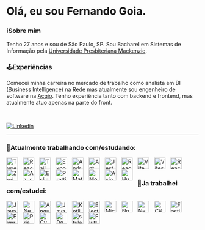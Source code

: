 # Olá, eu sou Fernando Goia. 

### ℹSobre mim
Tenho 27 anos e sou de São Paulo, SP. Sou Bacharel em Sistemas de Informação pela [Universidade Presbiteriana Mackenzie](https://www.mackenzie.br/). 

### 🕹Experiências

Comecei minha carreira no mercado de trabalho como analista em BI (Business Intelligence) na [Rede](https://www.userede.com.br/) mas atualmente sou engenheiro de software na [Acqio](https://acqio.com.br/). Tenho experiência tanto com backend e frontend, mas atualmente atuo apenas na parte do front. 

<br>

<p align="left">
    <a href="https://www.linkedin.com/in/frnndgoia">
        <img 
            alt="Linkedin" 
            title="Linkedin de Fernando Goia" 
            src="https://img.shields.io/badge/LinkedIn-0077B5?style=for-the-badge&logo=linkedin&logoColor=white"
        />
    </a>
</p>

---

### 🤖Atualmente trabalhando com/estudando:
<p align="left">
    <a href="https://www.typescriptlang.org/">
<img 
    align="left" 
    alt="TypeScript"
    title="TypeScript" 
    width="30px" 
    style="padding-right: 10px;" 
    src="https://cdn.jsdelivr.net/gh/devicons/devicon@latest/icons/typescript/typescript-original.svg" 
/>
         </a>
    <a href="https://react.dev/">
<img 
    align="left" 
    alt="React e React Native"
    title="React e React Native" 
    width="30px" 
    style="padding-right: 10px;" 
    src="https://cdn.jsdelivr.net/gh/devicons/devicon@latest/icons/react/react-original.svg" 
/>
        </a>
     <a href="https://tailwindcss.com/">
    <img 
    align="left" 
    alt="Tailwind" 
    title="Tailwind"
    width="30px" 
    style="padding-right: 10px;" 
    src="https://cdn.jsdelivr.net/gh/devicons/devicon@latest/icons/tailwindcss/tailwindcss-original.svg" 
/>
           </a>
     <a href="https://expo.dev/brand">
    <img 
    align="left" 
    alt="Expo Go" 
    title="Expo Go"
    width="30px" 
    style="padding-right: 10px;" 
    src="https://www.cdnlogo.com/logos/e/72/expo-go-app.svg" 
/>
           </a>
     <a href="https://developer.android.com/studio?gclsrc=aw.ds&gad_source=1&gclid=Cj0KCQiAo5u6BhDJARIsAAVoDWukIWXdiSxwRA88tQj3obE6muH4FyKjiRtCpL8Qxdc8SXuJLEtTpAsaAlG0EALw_wcB">
    <img 
    align="left" 
    alt="Android" 
    title="Android"
    width="30px" 
    style="padding-right: 10px;" 
    src="https://cdn.jsdelivr.net/gh/devicons/devicon@latest/icons/android/android-plain.svg" 
/>
         </a>
      <a href="https://ant.design/">
    <img 
    align="left" 
    alt="Ant Design" 
    title="Ant Design"
    width="30px" 
    style="padding-right: 10px;" 
    src="https://cdn.jsdelivr.net/gh/devicons/devicon@latest/icons/antdesign/antdesign-original.svg" 
/>
          </a>
    <a href="https://jestjs.io/">
    <img 
    align="left" 
    alt="Jest" 
    title="Jest"
    width="30px" 
    style="padding-right: 10px;" 
    src="https://cdn.jsdelivr.net/gh/devicons/devicon@latest/icons/jest/jest-plain.svg" 
/>
         </a>
      <a href="https://testing-library.com/docs/react-testing-library/intro/">
     <img 
    align="left" 
    alt="React Testing Library" 
    title="React Testing Library"
    width="30px" 
    style="padding-right: 10px;" 
    src="https://seeklogo.com/images/T/testing-library-logo-FFB8C5C0B6-seeklogo.com.png" 
/>
          </a>
    <a href="https://vite.dev/">
     <img 
    align="left" 
    alt="Vite" 
    title="Vite"
    width="30px" 
    style="padding-right: 10px;" 
    src="https://cdn.jsdelivr.net/gh/devicons/devicon@latest/icons/vitejs/vitejs-original.svg" 
/>
         </a>
    <a href="https://vitest.dev/">
    <img 
    align="left" 
    alt="Vitest" 
    title="Vitest"
    width="30px" 
    style="padding-right: 10px;" 
    src="https://cdn.jsdelivr.net/gh/devicons/devicon@latest/icons/vitest/vitest-original.svg" 
/>
        </a>
    <a href="https://www.react-hook-form.com/">
    <img 
    align="left" 
    alt="React Hook Forms" 
    title="React Hook Forms"
    width="30px" 
    style="padding-right: 10px;" 
    src="https://react-hook-form.com/images/logo/react-hook-form-logo-only.svg" 
/>
        </a>
    <a href="https://zod.dev/">
     <img 
    align="left" 
    alt="Zod" 
    title="Zod"
    width="30px" 
    style="padding-right: 10px;" 
    src="https://seeklogo.com/images/Z/zod-logo-B57E684330-seeklogo.com.png" 
/>
        </a>
    <a href="https://azure.microsoft.com/pt-br/products/devops">
    <img 
    align="left" 
    alt="Azure Devops" 
    title="Azure Devops"
    width="30px" 
    style="padding-right: 10px;" 
    src="https://cdn.jsdelivr.net/gh/devicons/devicon@latest/icons/azuredevops/azuredevops-original.svg" 
/>
         </a>
    <a href="https://eslint.org/">
     <img 
    align="left" 
    alt="Eslint" 
    title="Eslint"
    width="30px" 
    style="padding-right: 10px;" 
    src="https://cdn.jsdelivr.net/gh/devicons/devicon@latest/icons/eslint/eslint-original.svg" 
/>
        </a>
    <a href="https://prettier.io/">
    <img 
    align="left" 
    alt="Prettier" 
    title="Prettier"
    width="30px" 
    style="padding-right: 10px;" 
    src="https://brandslogos.com/wp-content/uploads/images/large/prettier-logo.png" 
/>
          </a>
    <a href="https://mui.com/material-ui/">
    <img 
    align="left" 
    alt="Material UI" 
    title="Material UI"
    width="30px" 
    style="padding-right: 10px;" 
    src="https://cdn.jsdelivr.net/gh/devicons/devicon@latest/icons/materialui/materialui-original.svg" 
/>
        </a>
    <a href="https://mswjs.io/">
    <img 
    align="left" 
    alt="Mock Service Worker" 
    title="Mock Service Worker"
    width="30px" 
    style="padding-right: 10px;" 
    src="https://seeklogo.com/images/M/msw-mock-service-worker-logo-88A2A26653-seeklogo.com.png" 
/></a>
    <a href="https://axios-http.com/">
    <img 
    align="left" 
    alt="Axios" 
    title="Axios"
    width="30px" 
    style="padding-right: 10px;" 
    src="https://velog.velcdn.com/images/yeol/post/5c4df441-9d77-4ed9-a2d2-e251a7dcb9cc/image.png" 
/></a>
    <a href="https://axios-http.com/">
    <img 
    align="left" 
    alt="Husky" 
    title="Husky"
    width="30px" 
    style="padding-right: 10px;" 
    src="https://em-content.zobj.net/source/microsoft/309/dog-face_1f436.png" 
/></a>
</p> <br><br>

### 🤖Ja trabalhei com/estudei:
<p align="left">
<img 
    align="left" 
    alt="JavaScript" 
    title="JavaScript"
    width="30px" 
    style="padding-right: 10px;" 
    src="https://cdn.jsdelivr.net/gh/devicons/devicon@latest/icons/javascript/javascript-original.svg" 
/>
    <img 
    align="left" 
    alt="Next.js" 
    title="Next.js"
    width="30px" 
    style="padding-right: 10px;" 
    src="https://cdn.jsdelivr.net/gh/devicons/devicon@latest/icons/nextjs/nextjs-original.svg" 
/>
        <img 
    align="left" 
    alt="Angular" 
    title="Angular"
    width="30px" 
    style="padding-right: 10px;" 
    src="https://cdn.jsdelivr.net/gh/devicons/devicon@latest/icons/angularjs/angularjs-original.svg" 
/>
    <img 
    align="left" 
    alt="Java" 
    title="Java"
    width="30px" 
    style="padding-right: 10px;" 
    src="https://cdn.jsdelivr.net/gh/devicons/devicon@latest/icons/java/java-original.svg" 
/>
    <img 
    align="left" 
    alt="Kotlin" 
    title="Kotlin"
    width="30px" 
    style="padding-right: 10px;" 
    src="https://cdn.jsdelivr.net/gh/devicons/devicon@latest/icons/kotlin/kotlin-original.svg" 
/>
    <img 
    align="left" 
    alt="Electron" 
    title="Electron"
    width="30px" 
    style="padding-right: 10px;" 
    src="https://cdn.jsdelivr.net/gh/devicons/devicon@latest/icons/electron/electron-original.svg" 
/>
    <img 
    align="left" 
    alt="Microsoft SQL Server" 
    title="Microsoft SQL Server"
    width="30px" 
    style="padding-right: 10px;" 
    src="https://cdn.jsdelivr.net/gh/devicons/devicon@latest/icons/microsoftsqlserver/microsoftsqlserver-original.svg" 
/>
    <img 
    align="left" 
    alt="Node JS" 
    title="Node JS"
    width="30px" 
    style="padding-right: 10px;" 
    src="https://cdn.jsdelivr.net/gh/devicons/devicon@latest/icons/nodejs/nodejs-original.svg" 
/>
    <img 
    align="left" 
    alt="Nest JS" 
    title="Nest JS"
    width="30px" 
    style="padding-right: 10px;" 
    src="https://cdn.jsdelivr.net/gh/devicons/devicon@latest/icons/nestjs/nestjs-original.svg" 
/> <img 
    align="left" 
    alt="C#" 
    title="C#"
    width="30px" 
    style="padding-right: 10px;" 
    src="https://cdn.jsdelivr.net/gh/devicons/devicon@latest/icons/csharp/csharp-original.svg" 
/>
    <img 
    align="left" 
    alt="Fastify" 
    title="Fastify"
    width="30px" 
    style="padding-right: 10px;" 
    src="https://cdn.jsdelivr.net/gh/devicons/devicon@latest/icons/fastify/fastify-plain.svg" 
/>
    <img 
    align="left" 
    alt="Express" 
    title="Express"
    width="30px" 
    style="padding-right: 10px;" 
    src="https://cdn.jsdelivr.net/gh/devicons/devicon@latest/icons/express/express-original.svg" 
/>
    <img 
    align="left" 
    alt="Prisma" 
    title="Prisma"
    width="30px" 
    style="padding-right: 10px;" 
    src="https://cdn.jsdelivr.net/gh/devicons/devicon@latest/icons/prisma/prisma-original.svg" 
/>
    <img 
    align="left" 
    alt="Cypress" 
    title="Cypress"
    width="30px" 
    style="padding-right: 10px;" 
    src="https://cdn.jsdelivr.net/gh/devicons/devicon@latest/icons/cypressio/cypressio-original.svg" 
/>
    <img 
    align="left" 
    alt="Docker" 
    title="Docker"
    width="30px" 
    style="padding-right: 10px;" 
    src="https://cdn.jsdelivr.net/gh/devicons/devicon@latest/icons/docker/docker-plain.svg" 
/>
    <img 
    align="left" 
    alt="styled-components" 
    title="styled-components"
    width="30px" 
    style="padding-right: 10px;" 
    src="https://www.cdnlogo.com/logos/s/10/styled-components.svg" 
/>
    <img 
    align="left" 
    alt="Flutter" 
    title="Flutter"
    width="30px" 
    style="padding-right: 10px;" 
    src="https://cdn.jsdelivr.net/gh/devicons/devicon@latest/icons/flutter/flutter-original.svg" 
/>
</p>
